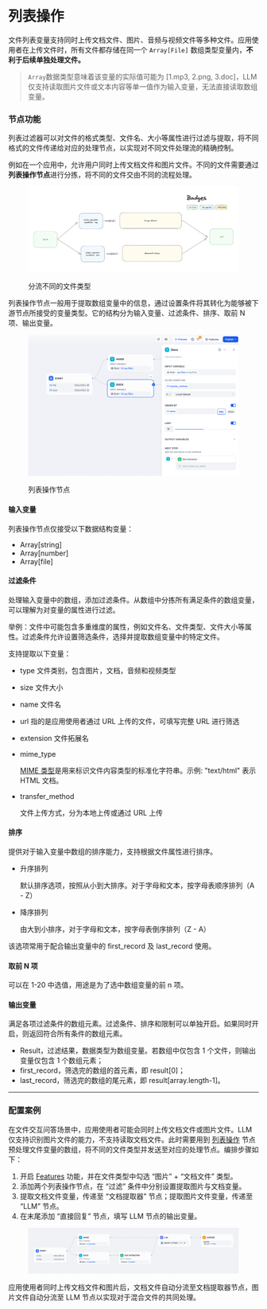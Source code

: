 # 列表操作

文件列表变量支持同时上传文档文件、图片、音频与视频文件等多种文件。应用使用者在上传文件时，所有文件都存储在同一个 `Array[File]` 数组类型变量内，**不利于后续单独处理文件。**

> `Array`数据类型意味着该变量的实际值可能为 \[1.mp3, 2.png, 3.doc]，LLM 仅支持读取图片文件或文本内容等单一值作为输入变量，无法直接读取数组变量。

### 节点功能

列表过滤器可以对文件的格式类型、文件名、大小等属性进行过滤与提取，将不同格式的文件传递给对应的处理节点，以实现对不同文件处理流的精确控制。

例如在一个应用中，允许用户同时上传文档文件和图片文件。不同的文件需要通过**列表操作节点**进行分拣，将不同的文件交由不同的流程处理。

<figure><img src="../../../.gitbook/assets/image (15).png" alt=""><figcaption><p>分流不同的文件类型</p></figcaption></figure>

列表操作节点一般用于提取数组变量中的信息，通过设置条件将其转化为能够被下游节点所接受的变量类型。它的结构分为输入变量、过滤条件、排序、取前 N 项、输出变量。

<figure><img src="../../../.gitbook/assets/image (17).png" alt=""><figcaption><p>列表操作节点</p></figcaption></figure>

#### 输入变量

列表操作节点仅接受以下数据结构变量：

* Array\[string]
* Array\[number]
* Array\[file]

#### 过滤条件

处理输入变量中的数组，添加过滤条件。从数组中分拣所有满足条件的数组变量，可以理解为对变量的属性进行过滤。

举例：文件中可能包含多重维度的属性，例如文件名、文件类型、文件大小等属性。过滤条件允许设置筛选条件，选择并提取数组变量中的特定文件。

支持提取以下变量：

* type 文件类别，包含图片，文档，音频和视频类型
* size 文件大小
* name 文件名
* url 指的是应用使用者通过 URL 上传的文件，可填写完整 URL 进行筛选
* extension 文件拓展名
*   mime\_type

    &#x20;[MIME 类型](https://datatracker.ietf.org/doc/html/rfc2046)是用来标识文件内容类型的标准化字符串。示例: "text/html" 表示 HTML 文档。
*   transfer\_method

    文件上传方式，分为本地上传或通过 URL 上传

#### 排序

提供对于输入变量中数组的排序能力，支持根据文件属性进行排序。

*   升序排列

    默认排序选项，按照从小到大排序。对于字母和文本，按字母表顺序排列（A - Z）
*   降序排列

    由大到小排序，对于字母和文本，按字母表倒序排列（Z - A）

该选项常用于配合输出变量中的 first\_record 及 last\_record 使用。

#### 取前 N 项

可以在 1-20 中选值，用途是为了选中数组变量的前 n 项。

#### 输出变量

满足各项过滤条件的数组元素。过滤条件、排序和限制可以单独开启。如果同时开启，则返回符合所有条件的数组元素。

* Result，过滤结果，数据类型为数组变量。若数组中仅包含 1 个文件，则输出变量仅包含 1 个数组元素；
* first\_record，筛选完的数组的首元素，即 result\[0]；
* last\_record，筛选完的数组的尾元素，即 result\[array.length-1]。

***

### 配置案例

在文件交互问答场景中，应用使用者可能会同时上传文档文件或图片文件。LLM 仅支持识别图片文件的能力，不支持读取文档文件。此时需要用到 [列表操作](list-operator.md) 节点预处理文件变量的数组，将不同的文件类型并发送至对应的处理节点。编排步骤如下：

1. 开启 [Features](../additional-features.md) 功能，并在文件类型中勾选 “图片” + “文档文件” 类型。
2. 添加两个列表操作节点，在 “过滤” 条件中分别设置提取图片与文档变量。
3. 提取文档文件变量，传递至 “文档提取器” 节点；提取图片文件变量，传递至 “LLM” 节点。
4. 在末尾添加 “直接回复” 节点，填写 LLM 节点的输出变量。

<figure><img src="../../../.gitbook/assets/image (375).png" alt=""><figcaption></figcaption></figure>

应用使用者同时上传文档文件和图片后，文档文件自动分流至文档提取器节点，图片文件自动分流至 LLM 节点以实现对于混合文件的共同处理。







